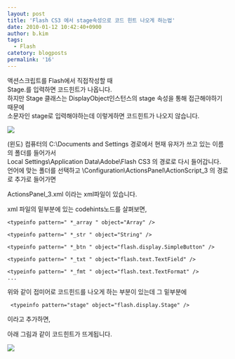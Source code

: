 ```yaml
---
layout: post
title: 'Flash CS3 에서 stage속성으로 코드 힌트 나오게 하는법'
date: 2010-01-12 10:42:40+0900
author: b.kim
tags:
  - Flash
catetory: blogposts
permalink: '16'
---
```



액션스크립트를 Flash에서 직접작성할 때  
Stage.를 입력하면 코드힌트가 나옵니다.  
하지만 Stage 클래스는 DisplayObject인스턴스의 stage 속성을 통해 접근해야하기 때문에  
소문자인 stage로 입력해야하는데 이렇게하면 코드힌트가 나오지 않습니다.  

![](https://raw.githubusercontent.com/tibyte/blog-res/master/legacy/16/0.gif)

  
  
  
  
(윈도) 컴퓨터의 C:\Documents and Settings 경로에서 현재 유저가 쓰고 있는 이름의 폴더를 들어가서  
Local Settings\Application Data\Adobe\Flash CS3 의 경로로 다시 들어갑니다.  
언어에 맞는 폴더를 선택하고 \Configuration\ActionsPanel\ActionScript_3 의 경로로 추가로 들어가면  

ActionsPanel_3.xml 이라는 xml파일이 있습니다.  
  
xml 파일의 밑부분에 있는 codehints노드를 살펴보면,  
  
```
<typeinfo pattern=" *_array " object="Array" />

<typeinfo pattern=" *_str " object="String" />

<typeinfo pattern=" *_btn " object="flash.display.SimpleButton" />

<typeinfo pattern=" *_txt " object="flash.text.TextField" />

<typeinfo pattern=" *_fmt " object="flash.text.TextFormat" />  
...
```

위와 같이 접미어로 코드힌드를 나오게 하는 부분이 있는데 그 밑부분에  
```
 <typeinfo pattern="stage" object="flash.display.Stage" />  
```
이라고 추가하면,  
  
  
  
아래 그림과 같이 코드힌트가 뜨게됩니다.  
  

![](https://raw.githubusercontent.com/tibyte/blog-res/master/legacy/16/1.gif)

  
  
  

